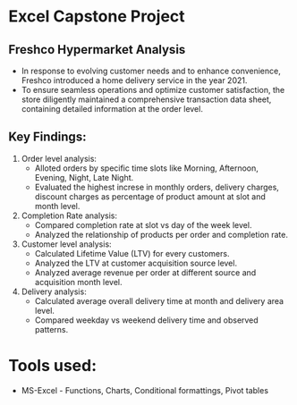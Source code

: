 # Excel Capstone Project #

## Freshco Hypermarket Analysis ##

- In response to evolving customer needs and to enhance convenience, Freshco introduced a home delivery service in the year 2021. 
- To ensure seamless operations and optimize customer satisfaction, the store diligently maintained a comprehensive transaction data sheet, containing detailed information at the order level.
## Key Findings: ##
1) Order level analysis:
   - Alloted orders by specific time slots like Morning, Afternoon, Evening, Night, Late Night.
   - Evaluated the highest increse in monthly orders, delivery charges, discount charges as percentage of product amount at slot and month level.
2) Completion Rate analysis:
   - Compared completion rate at slot vs day of the week level.
   - Analyzed the relationship of products per order and completion rate.
3) Customer level analysis:
   - Calculated Lifetime Value (LTV) for every customers.
   - Analyzed the LTV at customer acquisition source level.
   - Analyzed average revenue per order at different source and acquisition month level.
4) Delivery analysis:
   - Calculated average overall delivery time at month and delivery area level.
   - Compared weekday vs weekend delivery time and observed patterns.

# Tools used: 
- MS-Excel - Functions, Charts, Conditional formattings, Pivot tables
